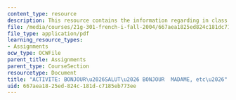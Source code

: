 ```yaml
---
content_type: resource
description: This resource contains the information regarding in class activities.
file: /media/courses/21g-301-french-i-fall-2004/667aea1825ed824c181dc7185eb773ee_MIT21G_301F04_ch1_ex1.pdf
file_type: application/pdf
learning_resource_types:
- Assignments
ocw_type: OCWFile
parent_title: Assignments
parent_type: CourseSection
resourcetype: Document
title: "ACTIVITE: BONJOUR\u2026SALUT\u2026 BONJOUR  MADAME, etc\u2026"
uid: 667aea18-25ed-824c-181d-c7185eb773ee
---
```

